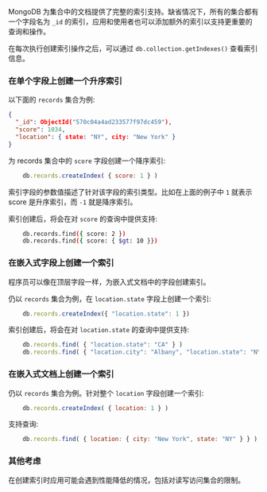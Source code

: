 
MongoDB 为集合中的文档提供了完整的索引支持。缺省情况下，所有的集合都有一个字段名为 `_id` 的索引，应用和使用者也可以添加额外的索引以支持更重要的查询和操作。

在每次执行创建索引操作之后，可以通过 `db.collection.getIndexes()` 查看索引信息。

### 在单个字段上创建一个升序索引

以下面的 `records` 集合为例:
```json
{
  "_id": ObjectId("570c04a4ad233577f97dc459"),
  "score": 1034,
  "location": { state: "NY", city: "New York" }
}
```
为 records 集合中的 `score` 字段创建一个降序索引:
```js
    db.records.createIndex( { score: 1 } )
```
索引字段的参数值描述了针对该字段的索引类型。比如在上面的例子中 `1` 就表示 score 是升序索引，而 `-1` 就是降序索引。

索引创建后，将会在对 `score` 的查询中提供支持:
```sh
    db.records.find({ score: 2 })
    db.records.find({ score: { $gt: 10 }})
```

### 在嵌入式字段上创建一个索引

程序员可以像在顶层字段一样，为嵌入式文档中的字段创建索引。

仍以 `records` 集合为例，在 `location.state` 字段上创建一个索引:
```js
    db.records.createIndex({ "location.state": 1 })
```

索引创建后，将会在对 `location.state` 的查询中提供支持:
```js
    db.records.find( { "location.state": "CA" } )
    db.records.find( { "location.city": "Albany", "location.state": "NY" } )
```

### 在嵌入式文档上创建一个索引

仍以 `records` 集合为例。针对整个 `location` 字段创建一个索引:
```js
    db.records.createIndex( { location: 1 } )
```

支持查询:
```js
    db.records.find( { location: { city: "New York", state: "NY" } } )
```

### 其他考虑

在创建索引时应用可能会遇到性能降低的情况，包括对读写访问集合的限制。
